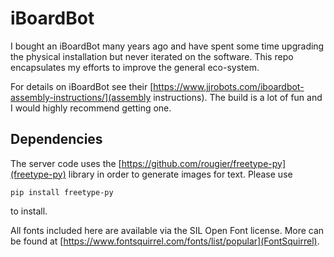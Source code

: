 # iBoardBot

I bought an iBoardBot many years ago and have spent some time upgrading the
physical installation but never iterated on the software.  This repo
encapsulates my efforts to improve the general eco-system.

For details on iBoardBot see
their [https://www.jjrobots.com/iboardbot-assembly-instructions/](assembly instructions).
The build is a lot of fun and I would highly recommend getting one.

## Dependencies

The server code uses the [https://github.com/rougier/freetype-py](freetype-py) library in order to generate images
for text. Please use

```
pip install freetype-py
```

to install.

All fonts included here are available via the SIL Open Font license.  More can 
be found at [https://www.fontsquirrel.com/fonts/list/popular](FontSquirrel).
